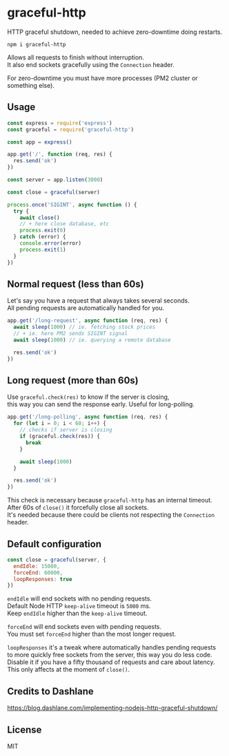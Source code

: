 # graceful-http

HTTP graceful shutdown, needed to achieve zero-downtime doing restarts.

```
npm i graceful-http
```

Allows all requests to finish without interruption.\
It also end sockets gracefully using the `Connection` header.

For zero-downtime you must have more processes (PM2 cluster or something else).

## Usage
```javascript
const express = require('express')
const graceful = require('graceful-http')

const app = express()

app.get('/', function (req, res) {
  res.send('ok')
})

const server = app.listen(3000)

const close = graceful(server)

process.once('SIGINT', async function () {
  try {
    await close()
    // + here close database, etc
    process.exit(0)
  } catch (error) {
    console.error(error)
    process.exit(1)
  }
})
```

## Normal request (less than 60s)
Let's say you have a request that always takes several seconds.\
All pending requests are automatically handled for you.

```javascript
app.get('/long-request', async function (req, res) {
  await sleep(1000) // ie. fetching stock prices
  // + ie. here PM2 sends SIGINT signal
  await sleep(1000) // ie. querying a remote database

  res.send('ok')
})
```

## Long request (more than 60s)
Use `graceful.check(res)` to know if the server is closing,\
this way you can send the response early. Useful for long-polling.

```javascript
app.get('/long-polling', async function (req, res) {
  for (let i = 0; i < 60; i++) {
    // checks if server is closing
    if (graceful.check(res)) {
      break
    }

    await sleep(1000)
  }

  res.send('ok')
})
```

This check is necessary because `graceful-http` has an internal timeout.\
After 60s of `close()` it forcefully close all sockets.\
It's needed because there could be clients not respecting the `Connection` header.

## Default configuration
```javascript
const close = graceful(server, {
  endIdle: 15000,
  forceEnd: 60000,
  loopResponses: true
})
```

`endIdle` will end sockets with no pending requests.\
Default Node HTTP `keep-alive` timeout is `5000` ms.\
Keep `endIdle` higher than the `keep-alive` timeout.

`forceEnd` will end sockets even with pending requests.\
You must set `forceEnd` higher than the most longer request.

`loopResponses` it's a tweak where automatically handles pending requests\
to more quickly free sockets from the server, this way you do less code.\
Disable it if you have a fifty thousand of requests and care about latency.\
This only affects at the moment of `close()`.

## Credits to Dashlane
https://blog.dashlane.com/implementing-nodejs-http-graceful-shutdown/

## License
MIT
